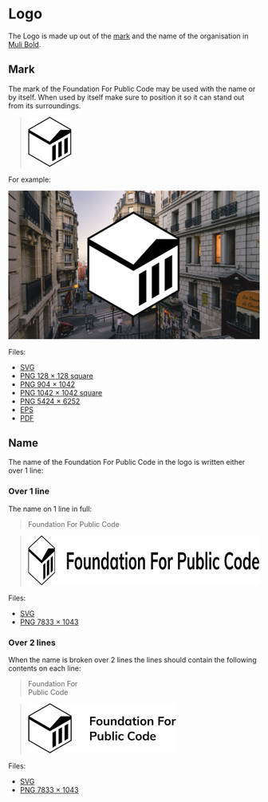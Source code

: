 # Logo

The Logo is made up out of the [mark](#mark) and the name of the organisation in [Muli Bold](../typography/readme.md).

## Mark

The mark of the Foundation For Public Code may be used with the name or by itself. When used by itself make sure to position it so it can stand out from its surroundings.

> <img src="mark.svg" height="100">

For example:

![Mark on photo](mark-on-photo.jpg)

Files:

* [SVG](mark.svg)
* [PNG 128 × 128 square](mark-128w128h.png)
* [PNG 904 × 1042](mark-904w1042h.png)
* [PNG 1042 × 1042 square](mark-1042w1042h.png)
* [PNG 5424 × 6252](mark-5424w6252h.png)
* [EPS](mark.eps)
* [PDF](mark.pdf)

## Name

The name of the Foundation For Public Code in the logo is written either over 1 line:

### Over 1 line

The name on 1 line in full:

> Foundation For Public Code

> <img src="mark-and-name-over-one-line.svg" height="100">

Files:

* [SVG](mark-and-name-over-one-line.svg)
* [PNG 7833 × 1043](mark-and-name-over-one-line-7833w1043h.png)


### Over 2 lines

When the name is broken over 2 lines the lines should contain the following contents on each line:

> Foundation For  
> Public Code

> <img src="mark-and-name-over-two-lines.svg" height="100">

Files:

* [SVG](mark-and-name-over-two-lines.svg)
* [PNG 7833 × 1043](mark-and-name-over-two-lines-3082w1042h.png)
